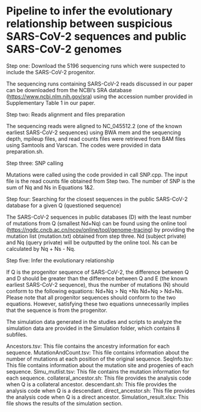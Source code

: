 # Pipeline to infer the evolutionary relationship between suspicious SARS-CoV-2 sequences and public SARS-CoV-2 genomes

Step one: Download the 5196 sequencing runs which were suspected to include the SARS-CoV-2 progenitor.

The sequencing runs containing SARS-CoV-2 reads discussed in our paper can be downloaded from the NCBI’s SRA database (https://www.ncbi.nlm.nih.gov/sra) using the accession number provided in Supplementary Table 1 in our paper.


Step two:  Reads alignment and files preparation

The sequencing reads were aligned to NC_045512.2 (one of the known earliest SARS-CoV-2 sequences) using BWA mem and the sequencing depth, mpileup files, and read counts files were retrieved from BAM files using Samtools and Varscan. 
The codes were provided in data preparation.sh.


Step three: SNP calling

Mutations were called using the code provided in call SNP.cpp. The input file is the read counts file obtained from Step two. 
The number of SNP is the sum of Nq and Ns in Equations 1&2.


Step four: Searching for the closest sequences in the public SARS-CoV-2 database for a given Q (questioned sequence)

The SARS-CoV-2 sequences in public databases (D) with the least number of mutations from Q (smallest Nd+Nq) can be found using the online tool (https://ngdc.cncb.ac.cn/ncov/online/tool/genome-tracing) by providing the mutation list (mutation.txt) obtained from step three. 
Nd (subject private) and Nq (query private) will be outputted by the online tool.
Ns can be calculated by Nq + Ns - Nq.


Step five: Infer the evolutionary relationship

If Q is the progenitor sequence of SARS-CoV-2, the difference between Q and D should be greater than the difference between Q and E (the known earliest SARS-CoV-2 sequence), thus the number of mutations (N) should conform to the following equations: Nd+Nq > Nq +Ns 
Nd+Nq > Nd+Ns. 
Please note that all progenitor sequences should conform to the two equations. However, satisfying these two equations unnecessarily implies that the sequence is from the progenitor.

The simulation data generated in the studies and scripts to analyze the simulation data are provided in the Simulation folder, which contains 8 subfiles.

Ancestors.tsv: This file contains the ancestry information for each sequence.
MutationAndCount.tsv: This file contains information about the number of mutations at each position of the original sequence.
SeqInfo.tsv: This file contains information about the mutation site and progenies of each sequence.
Simu_mutlist.tsv: This file contains the mutation information for each sequence.
collateral_ancestor.sh: This file provides the analysis code when Q is a collateral ancestor.
descendant.sh: This file provides the analysis code when Q is a descendant.
direct_ancestor.sh: This file provides the analysis code when Q is a direct ancestor.
Simulation_result.xlsx: This file shows the results of the simulation section.

